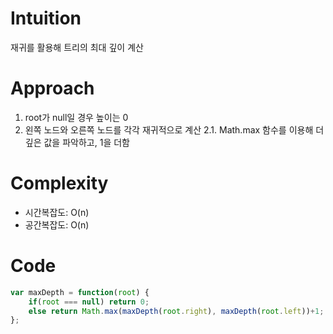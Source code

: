 # Intuition

재귀를 활용해 트리의 최대 깊이 계산

# Approach

1. root가 null일 경우 높이는 0
2. 왼쪽 노드와 오른쪽 노드를 각각 재귀적으로 계산
  2.1. Math.max 함수를 이용해 더 깊은 값을 파악하고, 1을 더함

# Complexity

- 시간복잡도: O(n)
- 공간복잡도: O(n)

# Code
```js
var maxDepth = function(root) {
    if(root === null) return 0;
    else return Math.max(maxDepth(root.right), maxDepth(root.left))+1;
};
```